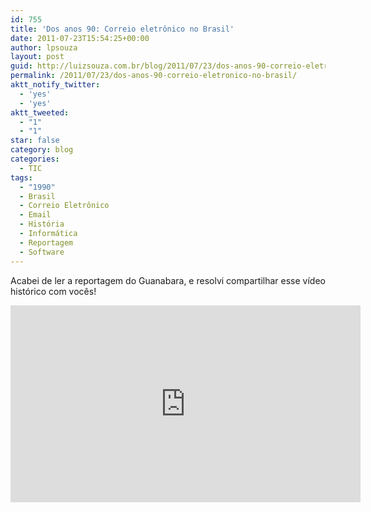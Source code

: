```yaml
---
id: 755
title: 'Dos anos 90: Correio eletrônico no Brasil'
date: 2011-07-23T15:54:25+00:00
author: lpsouza
layout: post
guid: http://luizsouza.com.br/blog/2011/07/23/dos-anos-90-correio-eletronico-no-brasil/
permalink: /2011/07/23/dos-anos-90-correio-eletronico-no-brasil/
aktt_notify_twitter:
  - 'yes'
  - 'yes'
aktt_tweeted:
  - "1"
  - "1"
star: false
category: blog
categories:
  - TIC
tags:
  - "1990"
  - Brasil
  - Correio Eletrônico
  - Email
  - História
  - Informática
  - Reportagem
  - Software
---
```

Acabei de ler a reportagem do Guanabara, e resolvi compartilhar esse vídeo histórico com vocês!
  
<iframe width="560" height="315" src="https://www.youtube-nocookie.com/embed/PoA4qnEHuYc" frameborder="0" allow="accelerometer; autoplay; encrypted-media; gyroscope; picture-in-picture" allowfullscreen></iframe>
